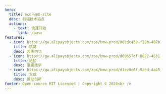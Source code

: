 ```yaml
---
hero:
  title: eco-web-site
  desc: 前端技术站点
  actions:
    - text: 快速开始
      link: /base
features:
  - icon: https://gw.alipayobjects.com/zos/bmw-prod/881dc458-f20b-407b-947a-95104b5ec82b/k79dm8ih_w144_h144.png
    title: 筑基
    desc: 苦练内功
  - icon: https://gw.alipayobjects.com/zos/bmw-prod/d60657df-0822-4631-9d7c-e7a869c2f21c/k79dmz3q_w126_h126.png
    title: 进阶
    desc: 掌握绝学
  - icon: https://gw.alipayobjects.com/zos/bmw-prod/d1ee0c6f-5aed-4a45-a507-339a4bfe076c/k7bjsocq_w144_h144.png
    title: 大成
    desc: 推动创新
footer: Open-source MIT Licensed | Copyright © 2020<br />
---
```

